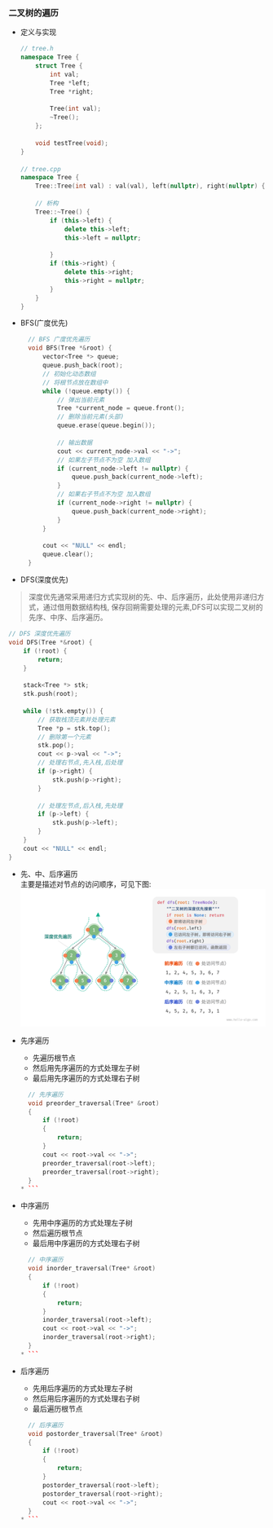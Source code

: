 ### 二叉树的遍历
* 定义与实现
    ```C++
    // tree.h
    namespace Tree {
        struct Tree {
            int val;
            Tree *left;
            Tree *right;
    
            Tree(int val);
            ~Tree();
        };
    
        void testTree(void);
    }
    
    // tree.cpp
    namespace Tree {
        Tree::Tree(int val) : val(val), left(nullptr), right(nullptr) {}
    
        // 析构
        Tree::~Tree() {
            if (this->left) {
                delete this->left;
                this->left = nullptr;
    
            }
            if (this->right) {
                delete this->right;
                this->right = nullptr;
            }
        }
    }
    ```

* BFS(广度优先)
  ```C++
    // BFS 广度优先遍历
    void BFS(Tree *&root) {
        vector<Tree *> queue;
        queue.push_back(root);
        // 初始化动态数组
        // 将根节点放在数组中
        while (!queue.empty()) {
            // 弹出当前元素
            Tree *current_node = queue.front();
            // 删除当前元素(头部)
            queue.erase(queue.begin());

            // 输出数据
            cout << current_node->val << "->";
            // 如果左子节点不为空 加入数组
            if (current_node->left != nullptr) {
                queue.push_back(current_node->left);
            }
            // 如果右子节点不为空 加入数组
            if (current_node->right != nullptr) {
                queue.push_back(current_node->right);
            }
        }

        cout << "NULL" << endl;
        queue.clear();
    }
  ```

* DFS(深度优先)
> 深度优先通常采用递归方式实现树的先、中、后序遍历，此处使用非递归方式，通过借用数据结构栈,
> 保存回朔需要处理的元素,DFS可以实现二叉树的先序、中序、后序遍历。

  ```C++
  // DFS 深度优先遍历
  void DFS(Tree *&root) {
      if (!root) {
          return;
      }
  
      stack<Tree *> stk;
      stk.push(root);
  
      while (!stk.empty()) {
          // 获取栈顶元素并处理元素
          Tree *p = stk.top();
          // 删除第一个元素
          stk.pop();
          cout << p->val << "->";
          // 处理右节点,先入栈,后处理
          if (p->right) {
              stk.push(p->right);
          }
  
          // 处理左节点,后入栈,先处理
          if (p->left) {
              stk.push(p->left);
          }
      }
      cout << "NULL" << endl;
  }
  ```

* 先、中、后序遍历  
  主要是描述对节点的访问顺序，可见下图:
  ![img](../image/binary_tree_dfs.png)

* 先序遍历  
  * 先遍历根节点
  * 然后用先序遍历的方式处理左子树
  * 最后用先序遍历的方式处理右子树
  ```C++
    // 先序遍历
    void preorder_traversal(Tree* &root)
    {
        if (!root)
        {
            return;
        }
        cout << root->val << "->";
        preorder_traversal(root->left);
        preorder_traversal(root->right);
    }
  * ```
  
* 中序遍历
  * 先用中序遍历的方式处理左子树
  * 然后遍历根节点
  * 最后用中序遍历的方式处理右子树
  ```C++
    // 中序遍历
    void inorder_traversal(Tree* &root)
    {
        if (!root)
        {
            return;
        }
        inorder_traversal(root->left);
        cout << root->val << "->";
        inorder_traversal(root->right);
    }
  * ```

* 后序遍历
  * 先用后序遍历的方式处理左子树
  * 然后用后序遍历的方式处理右子树
  * 最后遍历根节点
  ```C++
    // 后序遍历
    void postorder_traversal(Tree* &root)
    {
        if (!root)
        {
            return;
        }
        postorder_traversal(root->left);
        postorder_traversal(root->right);
        cout << root->val << "->";
    }
  * ```